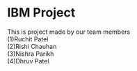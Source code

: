 # IBM Project
This is project made by our team members <br>
(1)Ruchit Patel <br>
(2)Rishi Chauhan <br>
(3)Nishra Parikh <br>
(4)Dhruv Patel <br>
